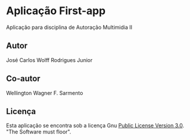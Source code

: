 # Aplicação First-app

Aplicação para disciplina de Autoração Multimidia II

## Autor

José Carlos Wolff Rodrigues Junior

## Co-autor

Wellington Wagner F. Sarmento

## Licença

Esta aplicação se encontra sob a licença Gnu [Public License Version 3.0](https://github.com/wwagner33/first-app2/blob/main/LICENSE). "The Software must floor".
